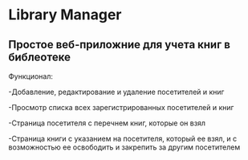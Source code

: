 # Library Manager
## Простое веб-приложние для учета книг в библеотеке

Функционал:

-Добавление, редактирование и удаление посетителей и книг

-Просмотр списка всех зарегистрированных посетителей и книг

-Страница посетителя с перечнем книг, которые он взял

-Страница книги с указанием на посетителя, который ее взял, и с возможностью ее освободить и закрепить за другим посетителем
